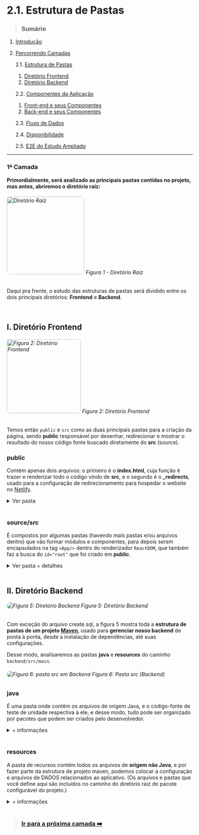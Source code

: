 # 2.1. Estrutura de Pastas

> ### Sumário

1. [Introdução](https://github.com/Sancruz-dev/estudo-ampliado#1-introdução)

2. [Percorrendo Camadas](https://github.com/Sancruz-dev/estudo-ampliado#2-percorrendo-camadas)

   2.1. [Estrutura de Pastas](#)
      1. [Diretório Frontend](#-diretório-frontend)
      2. [Diretório Backend](#-diretório-backend)

   2.2. [Componentes da Aplicação](/camadas/ii-componentes-da-aplicacao#22-componentes-da-aplicação)
      1. [Front-end e seus Componentes](#i-front-end-e-seus-componentes)
      2. [Back-end e seus Componentes](#i-back-end-e-seus-componentes)

   2.3. [Fluxo de Dados](/camadas/iii-fluxo-de-dados-dos-componentes#23-fluxo-de-dados)

   2.4. [Disponibilidade](/camadas/iv-disponibilidade#24-disponibilidade)

   2.5. [E2E do Estudo Ampliado](/camadas/v-e2e-do-estudo-ampliado#25-e2e-do-estudo-ampliado) 
***

### **1ª Camada**

**Primordialmente, será analizado as principais pastas contidas no projeto, mas antes, abriremos o diretório raíz:**

###### <img height="210" style="border-radius: 8px" src="https://user-images.githubusercontent.com/83969467/151673984-0735a035-4851-4797-a134-e7ee85b6a9a2.png" alt="Diretório Raíz" title="Diretório Raíz"> Figura 1 - Diretório Raíz


Daqui pra frente, o estudo das estruturas de pastas será dividido entre os dois principais diretórios: **Frontend** e **Backend**. 

<br/>

## I. Diretório Frontend

###### <img height="200" align="bottom" style="border-radius: 8px" src="https://user-images.githubusercontent.com/83969467/152814920-e7a37634-de52-4dbc-a294-b93dc9cb7315.png" alt="Figura 2: Diretório Frontend" title="Diretório Frontend"> Figura 2: Diretório Frontend

Temos então `public` e `src` como as duas principais pastas para a criação da página, sendo **public** responsável por desenhar, redirecionar e mostrar o resultado do nosso código fonte buscado diretamente do **src** (source).

###

### public

Contém apenas dois arquivos: o primeiro é o **index.html**, cuja função é trazer e renderizar todo o código vindo de **src**, e o segundo é o **_redirects**, usado para a configuração de redirecionamento para hospedar o website no [Netlify](https://www.netlify.com/).
<details> 
   <summary>Ver pasta</summary>

   ###
   ###### <img align="bottom" style="border-radius: 8px" src="https://user-images.githubusercontent.com/83969467/152815294-83b61296-8ec5-4cfa-b0f9-23af62138e4b.png" alt="Figura 3: Pasta public em Frontend" title="Pasta public"> Figura 3: Pasta public (Frontend)
</details> 

<br/>

### source/src

É compostos por algumas pastas (havendo mais pastas e/ou arquivos dentro) que vão formar módulos e componentes, para depois serem encapsulados na tag `<App/>` dentro do renderizador `ReactDOM`, que também faz a busca do `id="root"` que foi criado em **public**.

<details>
   <summary>Ver pasta + detalhes</summary> 

   ###

   ###### <img align="bottom" style="border-radius: 8px" src="https://user-images.githubusercontent.com/83969467/152855598-e3472f7c-58f7-4a43-a84a-7f5ff27bd1b5.png" alt="Figura 4: Pasta src em Frontend" title="Pasta src"> Figura 4: Pasta src (Frontend)

   ###

   - **assets** - contém nossos bens/recursos de folha de estilo, imagens, fontes e até scripts. Ou seja, é o complemento de conteúdo.

   - **components** - permite você dividir a UI em partes independentes, reutilizáveis e pensar em cada parte isoladamente. 

   - **pages** - obtém a interface completa de cada página, com a adição da regra de negócio, captura de argumento passado na rota determinada e manipulação de estrutura de dados.

   - **types** - cria a estrutura de tipos do frontend integrando-a à API.

   - **ultils** - guarda arquivos utilitários para auxiliar funções específicas no projeto, como por exemplo a validação de email e criação da variável de ambiente. 

</details> 

<br/>

## II. Diretório Backend
###### <img align="bottom" style="border-radius: 8px" src="https://user-images.githubusercontent.com/83969467/153297522-5595d587-40b6-4a52-9494-918db914d0d2.png" alt="Figura 5: Diretório Backend" title="Diretório Backend"> Figura 5: Diretório Backend

Com exceção do arquivo create.sql, a figura 5 mostra toda a **estrutura de pastas de um projeto [Maven](https://maven.apache.org/)**, usado para **gerenciar nosso backend** de ponta à ponta, desde a instalação de dependências, até suas configurações. 

Desse modo, analisaremos as pastas **java** e **resources** do caminho `backend/src/main`.


###### <img align="bottom" style="border-radius: 8px" src="https://user-images.githubusercontent.com/83969467/154117049-88d05ac5-7326-4965-bd9a-dbd7f473f636.png" alt="Figura 6: pasta src em Backend" title="Pasta src"> Figura 6: Pasta src (Backend)

### java 
É uma pasta onde contêm os arquivos de origem Java, e o código-fonte de teste de unidade respectiva à ele, e desse modo, tudo pode ser organizado por pacotes que podem ser criados pelo desenvolvedor.

<details>
   <summary>+ informações</summary> 

   ###

   ###### <img align="bottom" style="border-radius: 8px" src="https://user-images.githubusercontent.com/83969467/154122581-4a21fd26-60e4-4031-b94a-2381301c3ed6.png" alt="Figura 7: Pasta Java" title="Pasta java"> Figura 7: Pasta java

   ###

   - **1. entities** - basicamente são as entidades/tabelas do nosso banco de dados, que declaram atributos, tipos de dados, cria construtores (para instanciar um objeto da classe) e métodos de acesso `get` e `set`. Também estabelecem a conexão entre a camada de serviço e a camada de acesso à dados, sempre monitoradas pela JPA (que é nossa ORM);

   - **2. repositories** - resposáveis por realizar o CRUD das `entities`, tendo o ACESSO À DADOS.

   - **3. dto** - objetos simples para TRAFEGAR dados INTERLIGADOS entre o serviços e controntroladores REST, e por outro lado, não é monitorado pela JPA e nem faz parte do banco de dados.

   - **4. services** - orquestra a camada de acesso à dados, trabalhando com armazenamento ao banco, transação e regra de negócio.

   - **5. controllers** - controladores REST que mapeiam e estabelecem o método GET no caminho da requisição.  

   - **6. config** - contém os arquivos de propriedades com dados de configuração a serem passados ​​para o servidor. Quando você publica o pacote configurável do projeto no servidor, os arquivos nesse diretório são extraídos do pacote configurável e instalados em um diretório comum no servidor, que contém todos os arquivos de configuração desse servidor. No caso do nosso arquivo **SecurityConfig**, a configuração é baseada em [CORS](https://developer.mozilla.org/pt-BR/docs/Web/HTTP/CORS).
</details> 

<br/>

### resources 

A pasta de recursos contém todos os arquivos de **origem não Java**, e por fazer parte da estrutura de projeto maven, podemos colocar a configuração e arquivos de DADOS relacionados ao aplicativo. (Os arquivos e pastas que você define aqui são incluídos no caminho do diretório raiz do pacote configurável do projeto.)


<details>
   <summary>+ informações</summary> 

   ###

   ###### <img align="bottom" style="border-radius: 8px" src="https://user-images.githubusercontent.com/83969467/154154114-3bc20688-bba4-414a-99b5-95ee6ccb92e0.png" alt="Figura 8: Pasta resources" title="Pasta resources"> Figura 8: Pasta resources (backend)

   ###

   Os recursos do tipo *properties* definem perfis de projeto que fazem o uso de um determinado banco de dados. E como podemos ver, na figura 8 existem três desses perfis:

   **application-test.properties** - para testes rápidos e práticos, que usa um pequeno espaço na memória. `H2 Database`

   **application-dev.properties** - banco de dados local, "simulação de produção". `PostgreSQL`
   
   **application-prod.properties** - para lançar em um banco na nuvem e deixar em produção. `Heroku`

   O recurso application.properties, configura o apenas um dos três perfis de projeto para ficar ativo.

   O import.sql está fazendo a inserção de todos os dados nas tabelas do projeto, tornando-se um arquivo de dados.
</details> 

<br/>

> ### [Ir para a próxima camada :arrow_right:](/camadas/ii-componentes-da-aplicacao#22-componentes-da-aplicação)